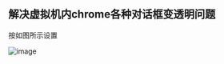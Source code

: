 ## 解决虚拟机内chrome各种对话框变透明问题

按如图所示设置

![image](https://user-images.githubusercontent.com/16254644/166472073-685082e0-f913-46d0-bfcc-dfe463d68f1c.png)

